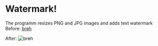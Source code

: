 # Watermark!
The programm resizes PNG and JPG images and adds text watermark
Before:
[brөh](https://user-images.githubusercontent.com/96821799/167916945-1359a81d-5572-4c1f-b629-2ecb2bf3b8cb.jpg)

After:
![brөh](https://user-images.githubusercontent.com/96821799/167916989-96f43c50-0469-4c57-bdd9-9516b26920f5.jpg)
